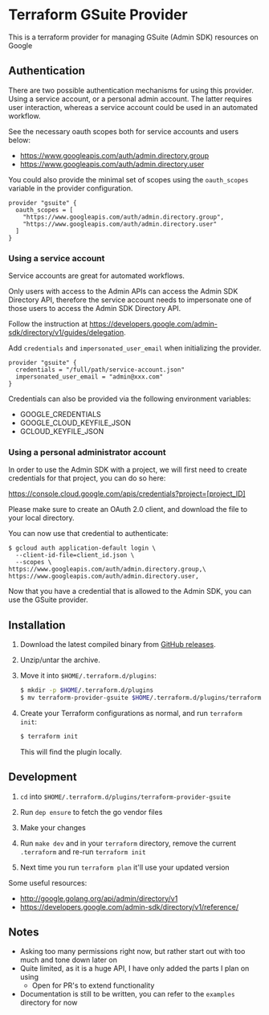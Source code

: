 # Terraform GSuite Provider

This is a terraform provider for managing GSuite (Admin SDK) resources on Google

## Authentication

There are two possible authentication mechanisms for using this provider.
Using a service account, or a personal admin account. The latter requires
user interaction, whereas a service account could be used in an automated
workflow.

See the necessary oauth scopes both for service accounts and users below:
- https://www.googleapis.com/auth/admin.directory.group
- https://www.googleapis.com/auth/admin.directory.user

You could also provide the minimal set of scopes using the
`oauth_scopes` variable in the provider configuration.

```
provider "gsuite" {
  oauth_scopes = [
    "https://www.googleapis.com/auth/admin.directory.group",
    "https://www.googleapis.com/auth/admin.directory.user"
  ]
}
```

### Using a service account

Service accounts are great for automated workflows.

Only users with access to the Admin APIs can access the Admin SDK Directory API,
therefore the service account needs to impersonate one of those users
to access the Admin SDK Directory API.

Follow the instruction at
https://developers.google.com/admin-sdk/directory/v1/guides/delegation.

Add `credentials` and `impersonated_user_email` when initializing the provider.
```
provider "gsuite" {
  credentials = "/full/path/service-account.json"
  impersonated_user_email = "admin@xxx.com"
}
```

Credentials can also be provided via the following environment variables:
- GOOGLE_CREDENTIALS
- GOOGLE_CLOUD_KEYFILE_JSON
- GCLOUD_KEYFILE_JSON

### Using a personal administrator account

In order to use the Admin SDK with a project, we will first need to create
credentials for that project, you can do so here:

https://console.cloud.google.com/apis/credentials?project=[project_ID]

Please make sure to create an OAuth 2.0 client, and download the file to your
local directory.

You can now use that credential to authenticate:

```
$ gcloud auth application-default login \
  --client-id-file=client_id.json \
  --scopes \
https://www.googleapis.com/auth/admin.directory.group,\
https://www.googleapis.com/auth/admin.directory.user,
```

Now that you have a credential that is allowed to the Admin SDK, you can use the
GSuite provider.

## Installation

1. Download the latest compiled binary from [GitHub releases](https://github.com/DeviaVir/terraform-provider-gsuite/releases).

1. Unzip/untar the archive.

1. Move it into `$HOME/.terraform.d/plugins`:

    ```sh
    $ mkdir -p $HOME/.terraform.d/plugins
    $ mv terraform-provider-gsuite $HOME/.terraform.d/plugins/terraform-provider-gsuite
    ```

1. Create your Terraform configurations as normal, and run `terraform init`:

    ```sh
    $ terraform init
    ```

    This will find the plugin locally.

## Development

1. `cd` into `$HOME/.terraform.d/plugins/terraform-provider-gsuite`

1. Run `dep ensure` to fetch the go vendor files

1. Make your changes

1. Run `make dev` and in your `terraform` directory, remove the current `.terraform` and re-run `terraform init`

1. Next time you run `terraform plan` it'll use your updated version

Some useful resources:

* http://google.golang.org/api/admin/directory/v1
* https://developers.google.com/admin-sdk/directory/v1/reference/

## Notes

- Asking too many permissions right now, but rather start out with too much and tone down later on
- Quite limited, as it is a huge API, I have only added the parts I plan on using
  - Open for PR's to extend functionality
- Documentation is still to be written, you can refer to the `examples` directory for now
